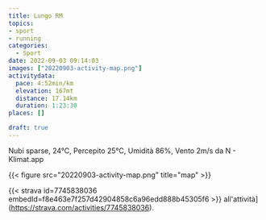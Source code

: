 ```yaml
---
title: Lungo RM
topics:
- sport
- running
categories:
  - Sport
date: 2022-09-03 09:14:03
images: ["20220903-activity-map.png"]
activitydata:
  pace: 4:52min/km
  elevation: 167mt
  distance: 17.14km
  duration: 1:23:30
places: []

draft: true
---
```


Nubi sparse, 24°C, Percepito 25°C, Umidità 86%, Vento 2m/s da N - Klimat.app

<!--more-->




{{< figure src="20220903-activity-map.png" title="map" >}}


{{< strava id=7745838036 embedId=f8e463e7f257d42904858c6a96edd888b45305f6 >}} all'attività](https://strava.com/activities/7745838036).
